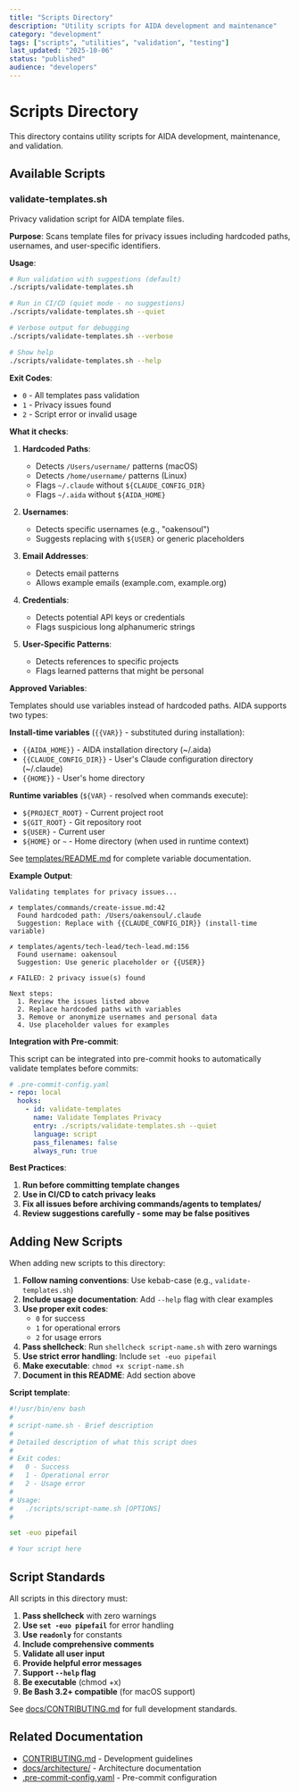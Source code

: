 ```yaml
---
title: "Scripts Directory"
description: "Utility scripts for AIDA development and maintenance"
category: "development"
tags: ["scripts", "utilities", "validation", "testing"]
last_updated: "2025-10-06"
status: "published"
audience: "developers"
---
```


# Scripts Directory

This directory contains utility scripts for AIDA development, maintenance, and validation.

## Available Scripts

### validate-templates.sh

Privacy validation script for AIDA template files.

**Purpose**: Scans template files for privacy issues including hardcoded paths, usernames, and user-specific identifiers.

**Usage**:

```bash
# Run validation with suggestions (default)
./scripts/validate-templates.sh

# Run in CI/CD (quiet mode - no suggestions)
./scripts/validate-templates.sh --quiet

# Verbose output for debugging
./scripts/validate-templates.sh --verbose

# Show help
./scripts/validate-templates.sh --help
```

**Exit Codes**:

- `0` - All templates pass validation
- `1` - Privacy issues found
- `2` - Script error or invalid usage

**What it checks**:

1. **Hardcoded Paths**:
   - Detects `/Users/username/` patterns (macOS)
   - Detects `/home/username/` patterns (Linux)
   - Flags `~/.claude` without `${CLAUDE_CONFIG_DIR}`
   - Flags `~/.aida` without `${AIDA_HOME}`

2. **Usernames**:
   - Detects specific usernames (e.g., "oakensoul")
   - Suggests replacing with `${USER}` or generic placeholders

3. **Email Addresses**:
   - Detects email patterns
   - Allows example emails (example.com, example.org)

4. **Credentials**:
   - Detects potential API keys or credentials
   - Flags suspicious long alphanumeric strings

5. **User-Specific Patterns**:
   - Detects references to specific projects
   - Flags learned patterns that might be personal

**Approved Variables**:

Templates should use variables instead of hardcoded paths. AIDA supports two types:

**Install-time variables** (`{{VAR}}` - substituted during installation):

- `{{AIDA_HOME}}` - AIDA installation directory (~/.aida)
- `{{CLAUDE_CONFIG_DIR}}` - User's Claude configuration directory (~/.claude)
- `{{HOME}}` - User's home directory

**Runtime variables** (`${VAR}` - resolved when commands execute):

- `${PROJECT_ROOT}` - Current project root
- `${GIT_ROOT}` - Git repository root
- `${USER}` - Current user
- `${HOME}` or `~` - Home directory (when used in runtime context)

See [templates/README.md](../templates/README.md) for complete variable documentation.

**Example Output**:

```text
Validating templates for privacy issues...

✗ templates/commands/create-issue.md:42
  Found hardcoded path: /Users/oakensoul/.claude
  Suggestion: Replace with {{CLAUDE_CONFIG_DIR}} (install-time variable)

✗ templates/agents/tech-lead/tech-lead.md:156
  Found username: oakensoul
  Suggestion: Use generic placeholder or {{USER}}

✗ FAILED: 2 privacy issue(s) found

Next steps:
  1. Review the issues listed above
  2. Replace hardcoded paths with variables
  3. Remove or anonymize usernames and personal data
  4. Use placeholder values for examples
```

**Integration with Pre-commit**:

This script can be integrated into pre-commit hooks to automatically validate templates before commits:

```yaml
# .pre-commit-config.yaml
- repo: local
  hooks:
    - id: validate-templates
      name: Validate Templates Privacy
      entry: ./scripts/validate-templates.sh --quiet
      language: script
      pass_filenames: false
      always_run: true
```

**Best Practices**:

1. **Run before committing template changes**
2. **Use in CI/CD to catch privacy leaks**
3. **Fix all issues before archiving commands/agents to templates/**
4. **Review suggestions carefully - some may be false positives**

## Adding New Scripts

When adding new scripts to this directory:

1. **Follow naming conventions**: Use kebab-case (e.g., `validate-templates.sh`)
2. **Include usage documentation**: Add `--help` flag with clear examples
3. **Use proper exit codes**:
   - `0` for success
   - `1` for operational errors
   - `2` for usage errors
4. **Pass shellcheck**: Run `shellcheck script-name.sh` with zero warnings
5. **Use strict error handling**: Include `set -euo pipefail`
6. **Make executable**: `chmod +x script-name.sh`
7. **Document in this README**: Add section above

**Script template**:

```bash
#!/usr/bin/env bash
#
# script-name.sh - Brief description
#
# Detailed description of what this script does
#
# Exit codes:
#   0 - Success
#   1 - Operational error
#   2 - Usage error
#
# Usage:
#   ./scripts/script-name.sh [OPTIONS]
#

set -euo pipefail

# Your script here
```

## Script Standards

All scripts in this directory must:

1. **Pass shellcheck** with zero warnings
2. **Use `set -euo pipefail`** for error handling
3. **Use `readonly`** for constants
4. **Include comprehensive comments**
5. **Validate all user input**
6. **Provide helpful error messages**
7. **Support `--help` flag**
8. **Be executable** (chmod +x)
9. **Be Bash 3.2+ compatible** (for macOS support)

See [docs/CONTRIBUTING.md](../docs/CONTRIBUTING.md) for full development standards.

## Related Documentation

- [CONTRIBUTING.md](../docs/CONTRIBUTING.md) - Development guidelines
- [docs/architecture/](../docs/architecture/) - Architecture documentation
- [.pre-commit-config.yaml](../.pre-commit-config.yaml) - Pre-commit configuration
